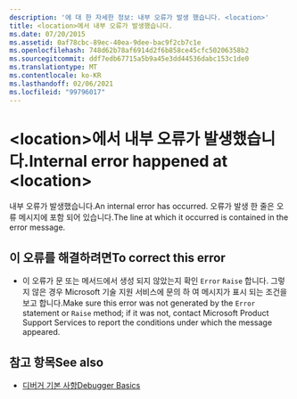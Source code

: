 ```yaml
---
description: '에 대 한 자세한 정보: 내부 오류가 발생 했습니다. <location>'
title: <location>에서 내부 오류가 발생했습니다.
ms.date: 07/20/2015
ms.assetid: 0af78cbc-89ec-40ea-9dee-bac9f2cb7c1e
ms.openlocfilehash: 748d62b78af6914d2f6b858ce45cfc50206358b2
ms.sourcegitcommit: ddf7edb67715a5b9a45e3dd44536dabc153c1de0
ms.translationtype: MT
ms.contentlocale: ko-KR
ms.lasthandoff: 02/06/2021
ms.locfileid: "99796017"
---
```

# <a name="internal-error-happened-at-location"></a><span data-ttu-id="9e4fc-103">\<location>에서 내부 오류가 발생했습니다.</span><span class="sxs-lookup"><span data-stu-id="9e4fc-103">Internal error happened at \<location></span></span>

<span data-ttu-id="9e4fc-104">내부 오류가 발생했습니다.</span><span class="sxs-lookup"><span data-stu-id="9e4fc-104">An internal error has occurred.</span></span> <span data-ttu-id="9e4fc-105">오류가 발생 한 줄은 오류 메시지에 포함 되어 있습니다.</span><span class="sxs-lookup"><span data-stu-id="9e4fc-105">The line at which it occurred is contained in the error message.</span></span>  
  
## <a name="to-correct-this-error"></a><span data-ttu-id="9e4fc-106">이 오류를 해결하려면</span><span class="sxs-lookup"><span data-stu-id="9e4fc-106">To correct this error</span></span>  
  
- <span data-ttu-id="9e4fc-107">이 오류가 문 또는 메서드에서 생성 되지 않았는지 확인 `Error` `Raise` 합니다. 그렇지 않은 경우 Microsoft 기술 지원 서비스에 문의 하 여 메시지가 표시 되는 조건을 보고 합니다.</span><span class="sxs-lookup"><span data-stu-id="9e4fc-107">Make sure this error was not generated by the `Error` statement or `Raise` method; if it was not, contact Microsoft Product Support Services to report the conditions under which the message appeared.</span></span>  
  
## <a name="see-also"></a><span data-ttu-id="9e4fc-108">참고 항목</span><span class="sxs-lookup"><span data-stu-id="9e4fc-108">See also</span></span>

- [<span data-ttu-id="9e4fc-109">디버거 기본 사항</span><span class="sxs-lookup"><span data-stu-id="9e4fc-109">Debugger Basics</span></span>](/visualstudio/debugger/debugger-feature-tour)
